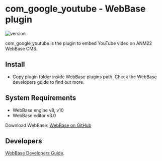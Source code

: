# com_google_youtube - WebBase plugin
![version](https://img.shields.io/badge/version-1.2-blue)

com_google_youtube is the plugin to embed YouTube video on ANM22 WebBase CMS.

## Install
*	Copy plugin folder inside WebBase plugins path. Check the WebBase developers guide to find out more.

## System Requirements
*	WebBase engine v8, v10
*	WebBase editor v3.0

Download WebBase: [WebBase on GitHub](https://github.com/ANM22/WebBase)

## Developers
[WebBase Developers Guide](https://www.anm22.it/it/webbase-developers/).